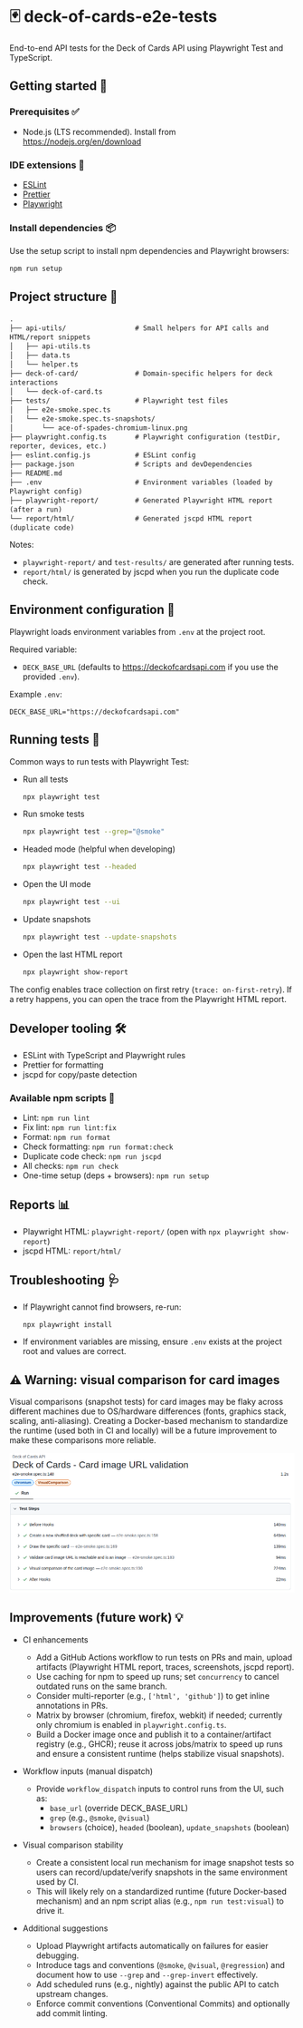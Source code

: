 # 🃏 deck-of-cards-e2e-tests

End-to-end API tests for the Deck of Cards API using Playwright Test and TypeScript.

## Getting started 🚀

### Prerequisites ✅

- Node.js (LTS recommended). Install from https://nodejs.org/en/download

### IDE extensions 🧩

- [ESLint](https://marketplace.visualstudio.com/items?itemName=dbaeumer.vscode-eslint)
- [Prettier](https://marketplace.visualstudio.com/items?itemName=esbenp.prettier-vscode)
- [Playwright](https://marketplace.visualstudio.com/items?itemName=ms-playwright.playwright)

### Install dependencies 📦

Use the setup script to install npm dependencies and Playwright browsers:

```bash
npm run setup
```

## Project structure 📁

```
.
├── api-utils/                 # Small helpers for API calls and HTML/report snippets
│   ├── api-utils.ts
│   ├── data.ts
│   └── helper.ts
├── deck-of-card/              # Domain-specific helpers for deck interactions
│   └── deck-of-card.ts
├── tests/                     # Playwright test files
│   ├── e2e-smoke.spec.ts
│   └── e2e-smoke.spec.ts-snapshots/
│       └── ace-of-spades-chromium-linux.png
├── playwright.config.ts       # Playwright configuration (testDir, reporter, devices, etc.)
├── eslint.config.js           # ESLint config
├── package.json               # Scripts and devDependencies
├── README.md
├── .env                       # Environment variables (loaded by Playwright config)
├── playwright-report/         # Generated Playwright HTML report (after a run)
└── report/html/               # Generated jscpd HTML report (duplicate code)
```

Notes:

- `playwright-report/` and `test-results/` are generated after running tests.
- `report/html/` is generated by jscpd when you run the duplicate code check.

## Environment configuration 🔧

Playwright loads environment variables from `.env` at the project root.

Required variable:

- `DECK_BASE_URL` (defaults to https://deckofcardsapi.com if you use the provided `.env`).

Example `.env`:

```env
DECK_BASE_URL="https://deckofcardsapi.com"
```

## Running tests 🧪

Common ways to run tests with Playwright Test:

- Run all tests

  ```bash
  npx playwright test
  ```

- Run smoke tests

  ```bash
  npx playwright test --grep="@smoke"
  ```

- Headed mode (helpful when developing)

  ```bash
  npx playwright test --headed
  ```

- Open the UI mode

  ```bash
  npx playwright test --ui
  ```

- Update snapshots

  ```bash
  npx playwright test --update-snapshots
  ```

- Open the last HTML report
  ```bash
  npx playwright show-report
  ```

The config enables trace collection on first retry (`trace: on-first-retry`). If a retry happens, you can open the trace from the Playwright HTML report.

## Developer tooling 🛠️

- ESLint with TypeScript and Playwright rules
- Prettier for formatting
- jscpd for copy/paste detection

### Available npm scripts 🧰

- Lint: `npm run lint`
- Fix lint: `npm run lint:fix`
- Format: `npm run format`
- Check formatting: `npm run format:check`
- Duplicate code check: `npm run jscpd`
- All checks: `npm run check`
- One-time setup (deps + browsers): `npm run setup`

## Reports 📊

- Playwright HTML: `playwright-report/` (open with `npx playwright show-report`)
- jscpd HTML: `report/html/`

## Troubleshooting 🩺

- If Playwright cannot find browsers, re-run:
  ```bash
  npx playwright install
  ```
- If environment variables are missing, ensure `.env` exists at the project root and values are correct.

## ⚠️ Warning: visual comparison for card images

Visual comparisons (snapshot tests) for card images may be flaky across different machines due to OS/hardware differences (fonts, graphics stack, scaling, anti-aliasing). Creating a Docker-based mechanism to standardize the runtime (used both in CI and locally) will be a future improvement to make these comparisons more reliable.

![alt text](assets/image.png)

## Improvements (future work) 💡

- CI enhancements
  - Add a GitHub Actions workflow to run tests on PRs and main, upload artifacts (Playwright HTML report, traces, screenshots, jscpd report).
  - Use caching for npm to speed up runs; set `concurrency` to cancel outdated runs on the same branch.
  - Consider multi-reporter (e.g., `['html', 'github']`) to get inline annotations in PRs.
  - Matrix by browser (chromium, firefox, webkit) if needed; currently only chromium is enabled in `playwright.config.ts`.
  - Build a Docker image once and publish it to a container/artifact registry (e.g., GHCR); reuse it across jobs/matrix to speed up runs and ensure a consistent runtime (helps stabilize visual snapshots).

- Workflow inputs (manual dispatch)
  - Provide `workflow_dispatch` inputs to control runs from the UI, such as:
    - `base_url` (override DECK_BASE_URL)
    - `grep` (e.g., `@smoke`, `@visual`)
    - `browsers` (choice), `headed` (boolean), `update_snapshots` (boolean)

- Visual comparison stability
  - Create a consistent local run mechanism for image snapshot tests so users can record/update/verify snapshots in the same environment used by CI.
  - This will likely rely on a standardized runtime (future Docker-based mechanism) and an npm script alias (e.g., `npm run test:visual`) to drive it.

- Additional suggestions
  - Upload Playwright artifacts automatically on failures for easier debugging.
  - Introduce tags and conventions (`@smoke`, `@visual`, `@regression`) and document how to use `--grep` and `--grep-invert` effectively.
  - Add scheduled runs (e.g., nightly) against the public API to catch upstream changes.
  - Enforce commit conventions (Conventional Commits) and optionally add commit linting.
